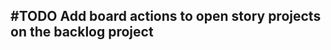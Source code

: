## #TODO Add board actions to open story projects on the backlog project
<!-- #task story-id:Add-a-command-to-show-defaults group:"Ungrouped Tasks" -->
<!-- created:2023-09-19T02:22:07.444Z task-id:eLbEj -->
